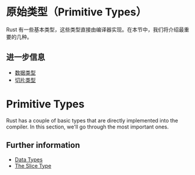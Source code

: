 # 原始类型（Primitive Types）

Rust 有一些基本类型，这些类型直接由编译器实现。在本节中，我们将介绍最重要的几种。

## 进一步信息

- [数据类型](https://doc.rust-lang.org/book/ch03-02-data-types.html)
- [切片类型](https://doc.rust-lang.org/book/ch04-03-slices.html)

# Primitive Types

Rust has a couple of basic types that are directly implemented into the
compiler. In this section, we'll go through the most important ones.

## Further information

- [Data Types](https://doc.rust-lang.org/book/ch03-02-data-types.html)
- [The Slice Type](https://doc.rust-lang.org/book/ch04-03-slices.html)
